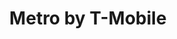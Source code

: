 ---
title: "Metro by T-Mobile"
url: /chicago/metro-by-t-mobile-south-halsted-street-2/
shop: mobile phone
---